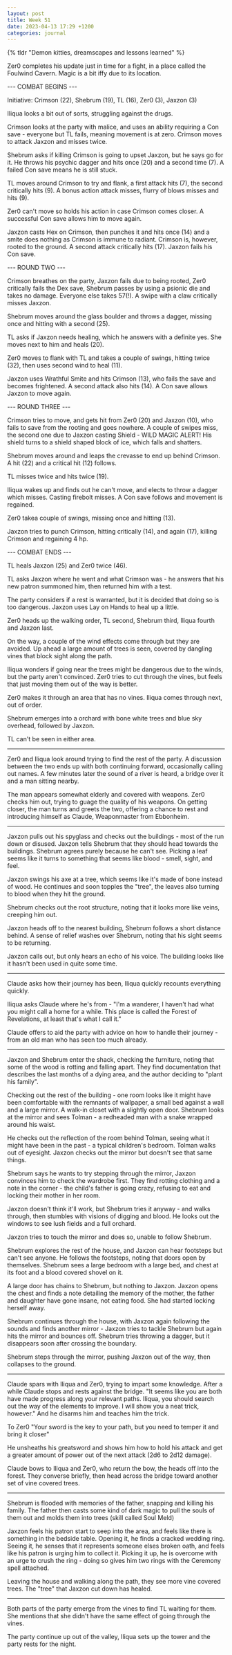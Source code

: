 ```yaml
---
layout: post
title: Week 51
date: 2023-04-13 17:29 +1200
categories: journal
---
```

{% tldr "Demon kitties, dreamscapes and lessons learned" %}

Zer0 completes his update just in time for a fight, in a place called the Foulwind Cavern. Magic is a bit iffy due to its location.

--- COMBAT BEGINS ---

Initiative: Crimson (22), Shebrum (19), TL (16), Zer0 (3), Jaxzon (3)

Iliqua looks a bit out of sorts, struggling against the drugs.

Crimson looks at the party with malice, and uses an ability requiring a Con save - everyone but TL fails, meaning movement is at zero. Crimson moves to attack Jaxzon and misses twice.

Shebrum asks if killing Crimson is going to upset Jaxzon, but he says go for it. He throws his psychic dagger and hits once (20) and a second time (7). A failed Con save means he is still stuck.

TL moves around Crimson to try and flank, a first attack hits (7), the second critically hits (9). A bonus action attack misses, flurry of blows misses and hits (9).

Zer0 can't move so holds his action in case Crimson comes closer. A successful Con save allows him to move again.

Jaxzon casts Hex on Crimson, then punches it and hits once (14) and a smite does nothing as Crimson is immune to radiant. Crimson is, however, rooted to the ground. A second attack critically hits (17). Jaxzon fails his Con save.

--- ROUND TWO ---

Crimson breathes on the party, Jaxzon fails due to being rooted, Zer0 critically fails the Dex save, Shebrum passes by using a psionic die and takes no damage. Everyone else takes 57(!). A swipe with a claw critically misses Jaxzon.

Shebrum moves around the glass boulder and throws a dagger, missing once and hitting with a second (25).

TL asks if Jaxzon needs healing, which he answers with a definite yes. She moves next to him and heals (20).

Zer0 moves to flank with TL and takes a couple of swings, hitting twice (32), then uses second wind to heal (11).

Jaxzon uses Wrathful Smite and hits Crimson (13), who fails the save and becomes frightened. A second attack also hits (14). A Con save allows Jaxzon to move again.

--- ROUND THREE ---

Crimson tries to move, and gets hit from Zer0 (20) and Jaxzon (10), who fails to save from the rooting and goes nowhere. A couple of swipes miss, the second one due to Jaxzon casting Shield - WILD MAGIC ALERT! His shield turns to a shield shaped block of ice, which falls and shatters.

Shebrum moves around and leaps the crevasse to end up behind Crimson. A hit (22) and a critical hit (12) follows.

TL misses twice and hits twice (19).

Iliqua wakes up and finds out he can't move, and elects to throw a dagger which misses. Casting firebolt misses. A Con save follows and movement is regained.

Zer0 takea couple of swings, missing once and hitting (13).

Jaxzon tries to punch Crimson, hitting critically (14), and again (17), killing Crimson and regaining 4 hp.

--- COMBAT ENDS ---

TL heals Jaxzon (25) and Zer0 twice (46).

TL asks Jaxzon where he went and what Crimson was - he answers that his new patron summoned him, then returned him with a test.

The party considers if a rest is warranted, but it is decided that doing so is too dangerous. Jaxzon uses Lay on Hands to heal up a little.

Zer0 heads up the walking order, TL second, Shebrum third, Iliqua fourth and Jaxzon last.

On the way, a couple of the wind effects come through but they are avoided. Up ahead a large amount of trees is seen, covered by dangling vines that block sight along the path.

Iliqua wonders if going near the trees might be dangerous due to the winds, but the party aren't convinced. Zer0 tries to cut through the vines, but feels that just moving them out of the way is better.

Zer0 makes it through an area that has no vines. Iliqua comes through next, out of order.

Shebrum emerges into a orchard with bone white trees and blue sky overhead, followed by Jaxzon.

TL can't be seen in either area.

---

Zer0 and Iliqua look around trying to find the rest of the party. A discussion between the two ends up with both continuing forward, occasionally calling out names. A few minutes later the sound of a river is heard, a bridge over it and a man sitting nearby.

The man appears somewhat elderly and covered with weapons. Zer0 checks him out, trying to guage the quality of his weapons. On getting closer, the man turns and greets the two, offering a chance to rest and introducing himself as Claude, Weaponmaster from Ebbonheim.

---

Jaxzon pulls out his spyglass and checks out the buildings - most of the run down or disused. Jaxzon tells Shebrum that they should head towards the buildings. Shebrum agrees purely because he can't see. Picking a leaf seems like it turns to something that seems like blood - smell, sight, and feel.

Jaxzon swings his axe at a tree, which seems like it's made of bone instead of wood. He continues and soon topples the "tree", the leaves also turning to blood when they hit the ground.

Shebrum checks out the root structure, noting that it looks more like veins, creeping him out.

Jaxzon heads off to the nearest building, Shebrum follows a short distance behind. A sense of relief washes over Shebrum, noting that his sight seems to be returning.

Jaxzon calls out, but only hears an echo of his voice. The building looks like it hasn't been used in quite some time.

---

Claude asks how their journey has been, Iliqua quickly recounts everything quickly.

Iliqua asks Claude where he's from - "I'm a wanderer, I haven't had what you might call a home for a while. This place is called the Forest of Revelations, at least that's what I call it."

Claude offers to aid the party with advice on how to handle their journey - from an old man who has seen too much already.

---

Jaxzon and Shebrum enter the shack, checking the furniture, noting that some of the wood is rotting and falling apart. They find documentation that describes the last months of a dying area, and the author deciding to "plant his family".

Checking out the rest of the building - one room looks like it might have been comfortable with the remnants of wallpaper, a small bed against a wall and a large mirror. A walk-in closet with a slightly open door. Shebrum looks at the mirror and sees Tolman - a redheaded man with a snake wrapped around his waist.

He checks out the reflection of the room behind Tolman, seeing what it might have been in the past - a typical children's bedroom. Tolman walks out of eyesight. Jaxzon checks out the mirror but doesn't see that same things.

Shebrum says he wants to try stepping through the mirror, Jaxzon convinces him to check the wardrobe first. They find rotting clothing and a note in the corner - the child's father is going crazy, refusing to eat and locking their mother in her room.

Jaxzon doesn't think it'll work, but Shebrum tries it anyway - and walks through, then stumbles with visions of digging and blood. He looks out the windows to see lush fields and a full orchard.

Jaxzon tries to touch the mirror and does so, unable to follow Shebrum.

Shebrum explores the rest of the house, and Jaxzon can hear footsteps but can't see anyone. He follows the footsteps, noting that doors open by themselves. Shebrum sees a large bedroom with a large bed, and chest at its foot and a blood covered shovel on it.

A large door has chains to Shebrum, but nothing to Jaxzon. Jaxzon opens the chest and finds a note detailing the memory of the mother, the father and daughter have gone insane, not eating food. She had started locking herself away.

Shebrum continues through the house, with Jaxzon again following the sounds and finds another mirror - Jaxzon tries to tackle Shebrum but again hits the mirror and bounces off. Shebrum tries throwing a dagger, but it disappears soon after crossing the boundary.

Shebrum steps through the mirror, pushing Jaxzon out of the way, then collapses to the ground.

---

Claude spars with Iliqua and Zer0, trying to impart some knowledge. After a while Claude stops and rests against the bridge. "It seems like you are both have made progress along your relevant paths. Iliqua, you should search out the way of the elements to improve. I will show you a neat trick, however." And he disarms him and teaches him the trick.

To Zer0 "Your sword is the key to your path, but you need to temper it and bring it closer"

He unsheaths his greatsword and shows him how to hold his attack and get a greater amount of power out of the next attack (2d6 to 2d12 damage).

Claude bows to Iliqua and Zer0, who return the bow, the heads off into the forest. They converse briefly, then head across the bridge toward another set of vine covered trees.

---

Shebrum is flooded with memories of the father, snapping and killing his family. The father then casts some kind of dark magic to pull the souls of them out and molds them into trees (skill called Soul Meld)

Jaxzon feels his patron start to seep into the area, and feels like there is something in the bedside table. Opening it, he finds a cracked wedding ring. Seeing it, he senses that it represents someone elses broken oath, and feels like his patron is urging him to collect it. Picking it up, he is overcome with an urge to crush the ring - doing so gives him two rings with the Ceremony spell attached.

Leaving the house and walking along the path, they see more vine covered trees. The "tree" that Jaxzon cut down has healed.

---

Both parts of the party emerge from the vines to find TL waiting for them. She mentions that she didn't have the same effect of going through the vines.

The party continue up out of the valley, Iliqua sets up the tower and the party rests for the night.
